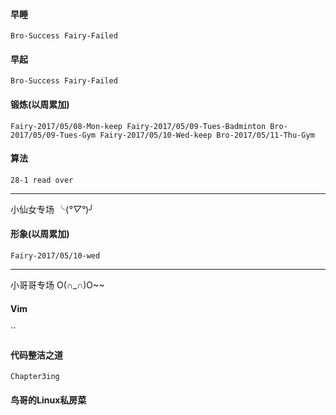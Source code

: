 #### 早睡
` Bro-Success
  Fairy-Failed  `
#### 早起
` Bro-Success
  Fairy-Failed `
#### 锻炼(以周累加)
`Fairy-2017/05/08-Mon-keep
 Fairy-2017/05/09-Tues-Badminton
 Bro-2017/05/09-Tues-Gym
 Fairy-2017/05/10-Wed-keep
 Bro-2017/05/11-Thu-Gym`
#### 算法
`28-1 read over  `
***
小仙女专场 ╰(*°▽°*)╯
#### 形象(以周累加)
`Fairy-2017/05/10-wed`

*** 
小哥哥专场 O(∩_∩)O~~
#### Vim
``
#### 代码整洁之道
`Chapter3ing`

#### 鸟哥的Linux私房菜


